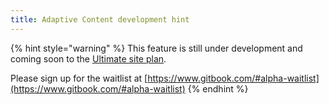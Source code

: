 ```yaml
---
title: Adaptive Content development hint
---
```


{% hint style="warning" %}
This feature is still under development and coming soon to the [Ultimate site plan](https://www.gitbook.com/pricing).&#x20;

Please sign up for the waitlist at [https://www.gitbook.com/#alpha-waitlist](https://www.gitbook.com/#alpha-waitlist)
{% endhint %}
